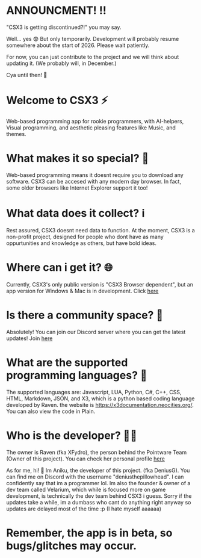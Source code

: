 # ANNOUNCMENT! ‼️

 "CSX3 is getting discontinued?!" you may say.


 Well... yes 😨 But only temporarily.
 Development will probably resume somewhere about the start of 2026. Please wait patiently.

  For now, you can just contribute to the project and we will think about updating it. (We probably will, in December.)

   Cya until then! 👋 




# Welcome to CSX3 ⚡
Web-based programming app for rookie programmers, with AI-helpers, Visual programming, and aesthetic pleasing features like Music, and themes. 

# What makes it so special? 🤔

Web-based programming means it doesnt require you to download any software. CSX3 can be accesed with any modern day browser. In fact, some older browsers like Internet Explorer support it too!

# What data does it collect? ℹ️

Rest assured, CSX3 doesnt need data to function. At the moment, CSX3 is a non-profit project, designed for people who dont have as many oppurtunities and knowledge as others, but have bold ideas.

# Where can i get it? 🌐

Currently, CSX3's only public version is "CSX3 Browser dependent", but an app version for Windows & Mac is in development. Click [here](https://csx3-beta.netlify.app/)

# Is there a community space? 🤝

Absolutely! You can join our Discord server where you can get the latest updates! Join [here](https://discord.com/invite/dhpGeeeQ23)

# What are the supported programming languages? 📗

The supported languages are: Javascript, LUA, Python, C#,  C++, CSS, HTML, Markdown, JSON, and X3, which is a python based coding language developed by Raven. the website is https://x3documentation.neocities.org/.  You can also view the code in Plain.

# Who is the developer? 👩‍💻

The owner is Raven (fka XFydro), the person behind the Pointware Team (Owner of this project). You can check her personal profile [here](https://x3documentation.neocities.org/developer)








As for me, hi! 👋 Im Aniku, the developer of this project. (fka DeniusG). You can find me on Discord with the username "deniusthepillowhead". I can confidently say that im a programmer lol. Im also the founder & owner of a dev team called Velarium, which while is focused more on game development, is technically the dev team behind CSX3 i guess. Sorry if the updates take a while, im a dumbass who cant do anything right anyway so updates are delayed most of the time :p (I hate myself aaaaaa)


# Remember, the app is in beta, so bugs/glitches may occur.
